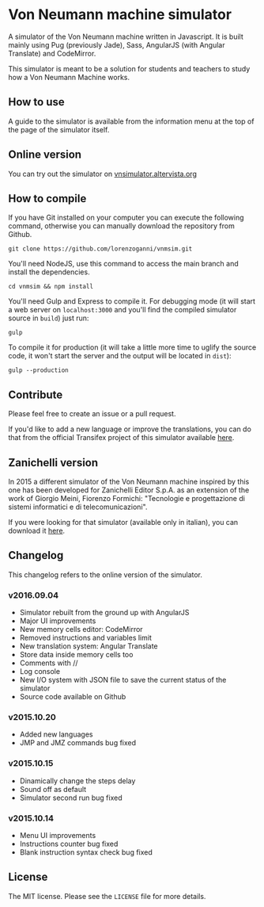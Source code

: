 # Von Neumann machine simulator

A simulator of the Von Neumann machine written in Javascript. It is built mainly using Pug (previously Jade), Sass, AngularJS (with Angular Translate) and CodeMirror.

This simulator is meant to be a solution for students and teachers to study how a Von Neumann Machine works.

## How to use

A guide to the simulator is available from the information menu at the top of the page of the simulator itself.

## Online version

You can try out the simulator on [vnsimulator.altervista.org](http://vnsimulator.altervista.org/)

## How to compile

If you have Git installed on your computer you can execute the following command, otherwise you can manually download the repository from Github.

```
git clone https://github.com/lorenzoganni/vnmsim.git
```

You'll need NodeJS, use this command to access the main branch and install the dependencies.

```
cd vnmsim && npm install
```

You'll need Gulp and Express to compile it. For debugging mode (it will start a web server on `localhost:3000` and you'll find the compiled simulator source in `build`) just run:

```
gulp
```

To compile it for production (it will take a little more time to uglify the source code, it won't start the server and the output will be located in `dist`):

```
gulp --production
```

## Contribute

Please feel free to create an issue or a pull request.

If you'd like to add a new language or improve the translations, you can do that from the official Transifex project of this simulator available [here](https://www.transifex.com/lorenzo-ganni/von-neumann-machine-simulator/).

## Zanichelli version

In 2015 a different simulator of the Von Neumann machine inspired by this one has been developed for Zanichelli Editor S.p.A. as an extension of the work of Giorgio Meini, Fiorenzo Formichi: "Tecnologie e progettazione di sistemi informatici e di telecomunicazioni".

If you were looking for that simulator (available only in italian), you can download it [here](http://goo.gl/hSwG4m).

## Changelog

This changelog refers to the online version of the simulator.

### v2016.09.04
+ Simulator rebuilt from the ground up with AngularJS
+ Major UI improvements
+ New memory cells editor: CodeMirror
+ Removed instructions and variables limit
+ New translation system: Angular Translate
+ Store data inside memory cells too
+ Comments with //
+ Log console
+ New I/O system with JSON file to save the current status of the simulator
+ Source code available on Github

### v2015.10.20
+ Added new languages 
+ JMP and JMZ commands bug fixed

### v2015.10.15
+ Dinamically change the steps delay
+ Sound off as default
+ Simulator second run bug fixed

### v2015.10.14
+ Menu UI improvements
+ Instructions counter bug fixed
+ Blank instruction syntax check bug fixed

## License

The MIT license. Please see the `LICENSE` file for more details.
